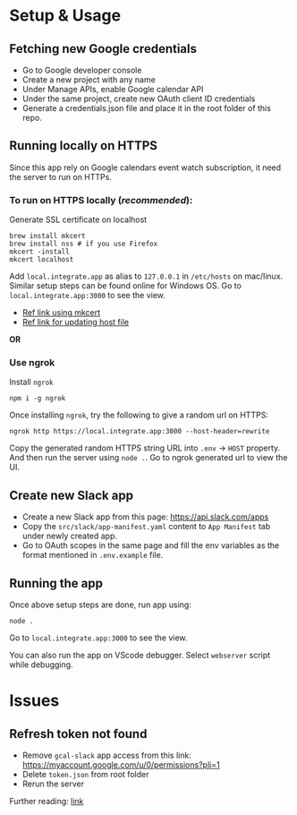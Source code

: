 # Setup & Usage

## Fetching new Google credentials
- Go to Google developer console
- Create a new project with any name
- Under Manage APIs, enable Google calendar API 
- Under the same project, create new OAuth client ID credentials
- Generate a credentials.json file and place it in the root folder of this repo.

## Running locally on HTTPS
Since this app rely on Google calendars event watch subscription, it need the server to run on HTTPs. 

### To run on HTTPS locally (_recommended_):

Generate SSL certificate on localhost

```
brew install mkcert
brew install nss # if you use Firefox
mkcert -install
mkcert localhost
```

Add `local.integrate.app` as alias to `127.0.0.1` in `/etc/hosts` on mac/linux. Similar setup steps can be found online for Windows OS.
Go to `local.integrate.app:3000` to see the view.

- [Ref link using mkcert](https://web.dev/how-to-use-local-https/)
- [Ref link for updating host file](https://www.howtogeek.com/27350/beginner-geek-how-to-edit-your-hosts-file/)


<b>OR</b>

### Use ngrok

Install `ngrok`

```
npm i -g ngrok
```

Once installing `ngrok`, try the following to give a random url on HTTPS:

```
ngrok http https://local.integrate.app:3000 --host-header=rewrite
```

Copy the generated random HTTPS string URL into `.env` -> `HOST` property. And then run the server using `node .`. Go to ngrok generated url to view the UI.

## Create new Slack app
- Create a new Slack app from this page: https://api.slack.com/apps
- Copy the `src/slack/app-manifest.yaml` content to `App Manifest` tab under newly created app.
- Go to OAuth scopes in the same page and fill the env variables as the format mentioned in `.env.example` file.

## Running the app
Once above setup steps are done, run app using:
```
node .
```

Go to `local.integrate.app:3000` to see the view.

You can also run the app on VScode debugger. Select `webserver` script while debugging.


# Issues

## Refresh token not found

- Remove `gcal-slack` app access from this link: https://myaccount.google.com/u/0/permissions?pli=1
- Delete `token.json` from root folder
- Rerun the server

Further reading: [link](https://stackoverflow.com/a/10857806/1577396)
